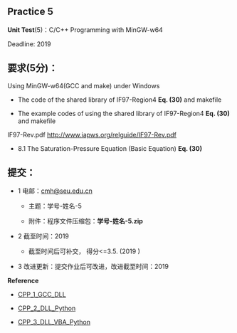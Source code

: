 
## Practice 5

**Unit Test**(5)：C/C++ Programming with MinGW-w64

Deadline: 2019

## 要求(5分)：

Using MinGW-w64(GCC and make) under Windows

* The code of  the shared library of IF97-Region4 **Eq. (30)** and makefile

* The example codes of using the shared library of IF97-Region4 **Eq. (30)**  and makefile

IF97-Rev.pdf  http://www.iapws.org/relguide/IF97-Rev.pdf

 * 8.1 The Saturation-Pressure Equation (Basic Equation)  **Eq. (30)**

## 提交：

* 1 电邮：cmh@seu.edu.cn 
    
  * 主题：学号-姓名-5
    
  * 附件：程序文件压缩包：**学号-姓名-5.zip**

* 2 截至时间：2019

  * 截至时间后可补交， 得分<=3.5. (2019 )

* 3 改进更新：提交作业后可改进，改进截至时间：2019

**Reference**

* [CPP_1_GCC_DLL](http://nbviewer.ipython.org/github/PySEE/home/tree/S2018/notebook/CPP_1_GCC_DLL.ipynb)

* [CPP_2_DLL_Python](http://nbviewer.ipython.org/github/PySEE/home/tree/S2018/notebook/CPP_2_DLL_Python.ipynb)

* [CPP_3_DLL_VBA_Python](http://nbviewer.ipython.org/github/PySEE/home/tree/S2018/notebook/CPP_3_DLL_VBA_Python.ipynb)

